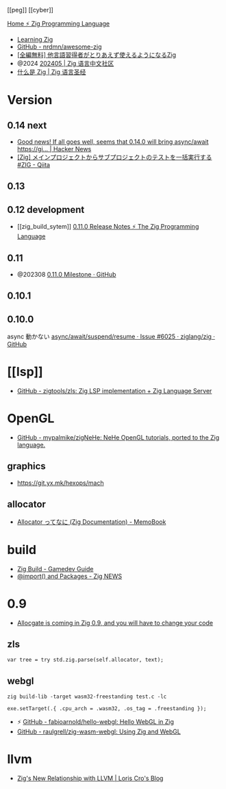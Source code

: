 [[peg]] [[cyber]]

[Home ⚡ Zig Programming Language](https://ziglang.org/)

- [Learning Zig](https://www.openmymind.net/learning_zig/)
- [GitHub - nrdmn/awesome-zig](https://github.com/nrdmn/awesome-zig)
- [[全編無料] 他言語習得者がとりあえず使えるようになるZig](https://zenn.dev/drumato/books/learn-zig-to-be-a-beginner)
- @2024 [202405 | Zig 语言中文社区](https://ziglang.cc/monthly/202405/)
- [什么是 Zig | Zig 语言圣经](https://course.ziglang.cc/)

# Version

## 0.14 next

- [Good news! If all goes well, seems that 0.14.0 will bring async&#x2F;await https:&#x2F;&#x2F;gi... | Hacker News](https://news.ycombinator.com/item?id=40612642)
- [\[Zig\] メインプロジェクトからサブプロジェクトのテストを一括実行する #ZIG - Qiita](https://qiita.com/ktz_alias/items/772c580a6d872a71766c)

## 0.13

## 0.12 development

- [[zig_build_sytem]] [0.11.0 Release Notes ⚡ The Zig Programming Language](https://ziglang.org/download/0.11.0/release-notes.html#Build-System)

## 0.11

- @202308 [0.11.0 Milestone · GitHub](https://github.com/ziglang/zig/milestone/17)

## 0.10.1

## 0.10.0

async 動かない
[async/await/suspend/resume · Issue #6025 · ziglang/zig · GitHub](https://github.com/ziglang/zig/issues/6025)

# [[lsp]]

- [GitHub - zigtools/zls: Zig LSP implementation + Zig Language Server](https://github.com/zigtools/zls)

# OpenGL

- [GitHub - mypalmike/zigNeHe: NeHe OpenGL tutorials, ported to the Zig language.](https://github.com/mypalmike/zigNeHe)

## graphics

- <https://git.yx.mk/hexops/mach>

## allocator

- [Allocator ってなに (Zig Documentation) - MemoBook](<https://scrapbox.io/tamago324vim/Allocator_%E3%81%A3%E3%81%A6%E3%81%AA%E3%81%AB_(Zig_Documentation)>)

# build

- [Zig Build - Gamedev Guide](https://ikrima.dev/dev-notes/zig/zig-build/)
- [@import() and Packages - Zig NEWS](https://zig.news/mattnite/import-and-packages-23mb)

# 0.9

- [Allocgate is coming in Zig 0.9, and you will have to change your code](https://pithlessly.github.io/allocgate.html)

## zls

```zig
var tree = try std.zig.parse(self.allocator, text);
```

## webgl

```
zig build-lib -target wasm32-freestanding test.c -lc
```

```zig
exe.setTarget(.{ .cpu_arch = .wasm32, .os_tag = .freestanding });
```

- ⚡ [GitHub - fabioarnold/hello-webgl: Hello WebGL in Zig](https://github.com/fabioarnold/hello-webgl)
- [GitHub - raulgrell/zig-wasm-webgl: Using Zig and WebGL](https://github.com/raulgrell/zig-wasm-webgl)

# llvm

- [Zig's New Relationship with LLVM | Loris Cro's Blog](https://kristoff.it/blog/zig-new-relationship-llvm/)
